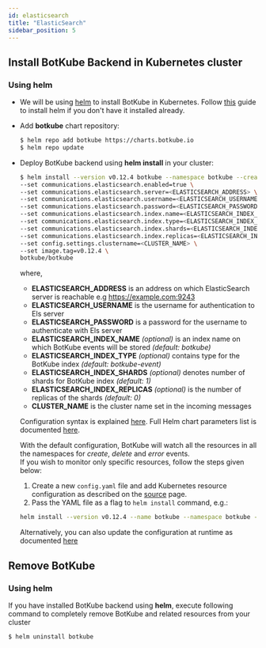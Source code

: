 ```yaml
---
id: elasticsearch
title: "ElasticSearch"
sidebar_position: 5
---
```


## Install BotKube Backend in Kubernetes cluster

### Using helm

- We will be using [helm](https://helm.sh/) to install BotKube in Kubernetes. Follow [this](https://docs.helm.sh/using_helm/#installing-helm) guide to install helm if you don't have it installed already.
- Add **botkube** chart repository:

  ```bash
  $ helm repo add botkube https://charts.botkube.io
  $ helm repo update
  ```

- Deploy BotKube backend using **helm install** in your cluster:

  ```bash
  $ helm install --version v0.12.4 botkube --namespace botkube --create-namespace \
  --set communications.elasticsearch.enabled=true \
  --set communications.elasticsearch.server=<ELASTICSEARCH_ADDRESS> \
  --set communications.elasticsearch.username=<ELASTICSEARCH_USERNAME> \
  --set communications.elasticsearch.password=<ELASTICSEARCH_PASSWORD> \
  --set communications.elasticsearch.index.name=<ELASTICSEARCH_INDEX_NAME> \
  --set communications.elasticsearch.index.type=<ELASTICSEARCH_INDEX_TYPE> \
  --set communications.elasticsearch.index.shards=<ELASTICSEARCH_INDEX_SHARDS> \
  --set communications.elasticsearch.index.replicas=<ELASTICSEARCH_INDEX_REPLICAS> \
  --set config.settings.clustername=<CLUSTER_NAME> \
  --set image.tag=v0.12.4 \
  botkube/botkube
  ```

  where,<br/>
    - **ELASTICSEARCH_ADDRESS** is an address on which ElasticSearch server is reachable e.g https://example.com:9243 <br/>
    - **ELASTICSEARCH_USERNAME** is the username for authentication to Els server<br/>
    - **ELASTICSEARCH_PASSWORD** is a password for the username to authenticate with Els server<br/>
    - **ELASTICSEARCH_INDEX_NAME** _(optional)_ is an index name on which BotKube events will be stored _(default: botkube)_<br/>
    - **ELASTICSEARCH_INDEX_TYPE** _(optional)_ contains type for the BotKube index _(default: botkube-event)_<br/>
    - **ELASTICSEARCH_INDEX_SHARDS** _(optional)_ denotes number of shards for BotKube index _(default: 1)_<br/>
    - **ELASTICSEARCH_INDEX_REPLICAS** _(optional)_ is the number of replicas of the shards  _(default: 0)_<br/>
    - **CLUSTER_NAME** is the cluster name set in the incoming messages<br/>

  Configuration syntax is explained [here](../../configuration).
  Full Helm chart parameters list is documented [here](../../configuration/helm-chart-parameters).

  With the default configuration, BotKube will watch all the resources in all the namespaces for _create_, _delete_ and _error_ events.<br/>
  If you wish to monitor only specific resources, follow the steps given below:

  1. Create a new `config.yaml` file and add Kubernetes resource configuration as described on the [source](../../configuration/source) page.
  2. Pass the YAML file as a flag to `helm install` command, e.g.:

    ```bash
    helm install --version v0.12.4 --name botkube --namespace botkube --create-namespace -f /path/to/config.yaml --set=...other args..
    ```

  Alternatively, you can also update the configuration at runtime as documented [here](../../configuration/#updating-the-configuration-at-runtime)

## Remove BotKube

### Using helm

If you have installed BotKube backend using **helm**, execute following command to completely remove BotKube and related resources from your cluster

```bash
$ helm uninstall botkube
```
